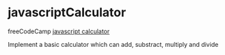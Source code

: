 # javascriptCalculator
freeCodeCamp [javascript calculator](https://www.freecodecamp.org/challenges/build-a-javascript-calculator)

Implement a basic calculator which can add, substract, multiply and divide
